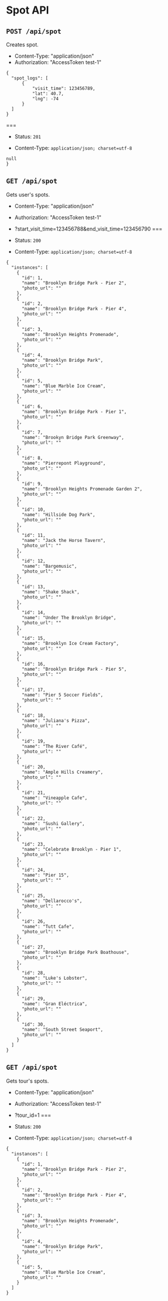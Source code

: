 # Spot API

## `POST /api/spot`

Creates spot.

* Content-Type: "application/json"
* Authorization: "AccessToken test-1"

```
{
  "spot_logs": [
      {
          "visit_time": 123456789,
          "lat": 40.7,
          "lng": -74
      }
  ]
}
```

===

* Status: `201`

* Content-Type: `application/json; charset=utf-8`

```
null
}
```

## `GET /api/spot`

Gets user's spots.

* Content-Type: "application/json"
* Authorization: "AccessToken test-1"
* ?start_visit_time=123456788&end_visit_time=123456790
===

* Status: `200`

* Content-Type: `application/json; charset=utf-8`

```
{
  "instances": [
    {
      "id": 1,
      "name": "Brooklyn Bridge Park - Pier 2",
      "photo_url": ""
    },
    {
      "id": 2,
      "name": "Brooklyn Bridge Park - Pier 4",
      "photo_url": ""
    },
    {
      "id": 3,
      "name": "Brooklyn Heights Promenade",
      "photo_url": ""
    },
    {
      "id": 4,
      "name": "Brooklyn Bridge Park",
      "photo_url": ""
    },
    {
      "id": 5,
      "name": "Blue Marble Ice Cream",
      "photo_url": ""
    },
    {
      "id": 6,
      "name": "Brooklyn Bridge Park - Pier 1",
      "photo_url": ""
    },
    {
      "id": 7,
      "name": "Brookyn Bridge Park Greenway",
      "photo_url": ""
    },
    {
      "id": 8,
      "name": "Pierrepont Playground",
      "photo_url": ""
    },
    {
      "id": 9,
      "name": "Brooklyn Heights Promenade Garden 2",
      "photo_url": ""
    },
    {
      "id": 10,
      "name": "Hillside Dog Park",
      "photo_url": ""
    },
    {
      "id": 11,
      "name": "Jack the Horse Tavern",
      "photo_url": ""
    },
    {
      "id": 12,
      "name": "Bargemusic",
      "photo_url": ""
    },
    {
      "id": 13,
      "name": "Shake Shack",
      "photo_url": ""
    },
    {
      "id": 14,
      "name": "Under The Brooklyn Bridge",
      "photo_url": ""
    },
    {
      "id": 15,
      "name": "Brooklyn Ice Cream Factory",
      "photo_url": ""
    },
    {
      "id": 16,
      "name": "Brooklyn Bridge Park - Pier 5",
      "photo_url": ""
    },
    {
      "id": 17,
      "name": "Pier 5 Soccer Fields",
      "photo_url": ""
    },
    {
      "id": 18,
      "name": "Juliana's Pizza",
      "photo_url": ""
    },
    {
      "id": 19,
      "name": "The River Café",
      "photo_url": ""
    },
    {
      "id": 20,
      "name": "Ample Hills Creamery",
      "photo_url": ""
    },
    {
      "id": 21,
      "name": "Vineapple Cafe",
      "photo_url": ""
    },
    {
      "id": 22,
      "name": "Sushi Gallery",
      "photo_url": ""
    },
    {
      "id": 23,
      "name": "Celebrate Brooklyn - Pier 1",
      "photo_url": ""
    },
    {
      "id": 24,
      "name": "Pier 15",
      "photo_url": ""
    },
    {
      "id": 25,
      "name": "Dellarocco's",
      "photo_url": ""
    },
    {
      "id": 26,
      "name": "Tutt Cafe",
      "photo_url": ""
    },
    {
      "id": 27,
      "name": "Brooklyn Bridge Park Boathouse",
      "photo_url": ""
    },
    {
      "id": 28,
      "name": "Luke's Lobster",
      "photo_url": ""
    },
    {
      "id": 29,
      "name": "Gran Eléctrica",
      "photo_url": ""
    },
    {
      "id": 30,
      "name": "South Street Seaport",
      "photo_url": ""
    }
  ]
}
```

## `GET /api/spot`

Gets tour's spots.

* Content-Type: "application/json"
* Authorization: "AccessToken test-1"
* ?tour_id=1
===

* Status: `200`

* Content-Type: `application/json; charset=utf-8`

```
{
  "instances": [
    {
      "id": 1,
      "name": "Brooklyn Bridge Park - Pier 2",
      "photo_url": ""
    },
    {
      "id": 2,
      "name": "Brooklyn Bridge Park - Pier 4",
      "photo_url": ""
    },
    {
      "id": 3,
      "name": "Brooklyn Heights Promenade",
      "photo_url": ""
    },
    {
      "id": 4,
      "name": "Brooklyn Bridge Park",
      "photo_url": ""
    },
    {
      "id": 5,
      "name": "Blue Marble Ice Cream",
      "photo_url": ""
    }
  ]
}
```